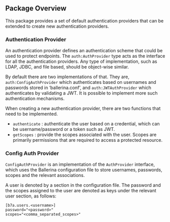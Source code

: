 ## Package Overview

This package provides a set of default authentication providers that can be extended to create new authentication providers. 

### Authentication Provider

An authentication provider defines an authentication scheme that could be used to protect endpoints. The `auth:AuthProvider` type acts as the interface for all the authentication providers. Any type of implementation, such as LDAP, JDBC, and file based, should be object-wise similar. 

By default there are two implementations of that. They are, `auth:ConfigAuthProvider` which authenticates based on usernames and passwords stored in ‘ballerina.conf’, and `auth:JWTAuthProvider` which authenticates by validating a JWT. It is possible to implement more such authentication mechanisms.

When creating a new authentication provider, there are two functions that need to be implemented. 
- `authenticate` : authenticate the user based on a credential, which can be username/password or a token such as JWT.
- `getScopes` : provide the scopes associated with the user. Scopes are primarily permissions that are required to access a protected resource. 

### Config Auth Provider

`ConfigAuthProvider` is an implementation of the `AuthProvider` interface, which uses the Ballerina configuration file
 to store usernames, passwords, scopes and the relevant associations.

A user is denoted by a section in the configuration file. The password and the scopes assigned to the user are denoted
 as keys under the relevant user section, as follows:

 ```
 [b7a.users.<username>]
 password="<password>"
 scopes="<comma_separated_scopes>"
 ```
